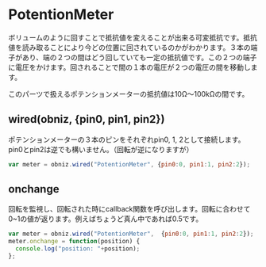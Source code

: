 # PotentionMeter
ボリュームのように回すことで抵抗値を変えることが出来る可変抵抗です。抵抗値を読み取ることにより今どの位置に回されているのかがわかります。３本の端子があり、端の２つの間はどう回していても一定の抵抗値です。この２つの端子に電圧をかけます。回されることで間の１本の電圧が２つの電圧の間を移動します。

このパーツで扱えるポテンションメーターの抵抗値は10Ω〜100kΩの間です。

## wired(obniz, {pin0, pin1, pin2})
ポテンションメーターの３本のピンをそれぞれpin0, 1, 2として接続します。pin0とpin2は逆でも構いません。（回転が逆になりますが）
```Javascript
var meter = obniz.wired("PotentionMeter", {pin0:0, pin1:1, pin2:2});
```
## onchange 
回転を監視し、回転された時にcallback関数を呼び出します。回転に合わせて0~1の値が返ります。例えばちょうど真ん中であれば0.5です。
```Javascript
var meter = obniz.wired("PotentionMeter",  {pin0:0, pin1:1, pin2:2});
meter.onchange = function(position) {
  console.log("position: "+position);
};
```